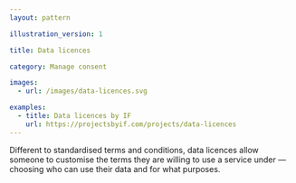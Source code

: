 ```yaml
---
layout: pattern

illustration_version: 1

title: Data licences

category: Manage consent

images:
  - url: /images/data-licences.svg

examples:
  - title: Data licences by IF
    url: https://projectsbyif.com/projects/data-licences
---
```


Different to standardised terms and conditions, data licences allow someone to customise the terms they are willing to use a service under — choosing who can use their data and for what purposes.
